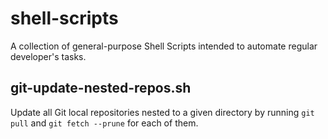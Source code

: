 # shell-scripts

A collection of general-purpose Shell Scripts intended to automate
regular developer's tasks.

## git-update-nested-repos.sh

Update all Git local repositories nested to a given directory by running
`git pull` and `git fetch --prune` for each of them.
